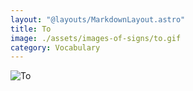 ```yaml
---
layout: "@layouts/MarkdownLayout.astro"
title: To
image: ./assets/images-of-signs/to.gif
category: Vocabulary
---
```


![To](@signs/to.gif)
